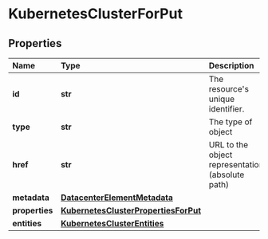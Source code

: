 # KubernetesClusterForPut

## Properties

| Name | Type | Description | Notes |
| :--- | :--- | :--- | :--- |
| **id** | **str** | The resource's unique identifier. | \[optional\] \[readonly\] |
| **type** | **str** | The type of object | \[optional\] \[readonly\] |
| **href** | **str** | URL to the object representation \(absolute path\) | \[optional\] \[readonly\] |
| **metadata** | [**DatacenterElementMetadata**](datacenterelementmetadata.md) |  | \[optional\] |
| **properties** | [**KubernetesClusterPropertiesForPut**](kubernetesclusterpropertiesforput.md) |  |  |
| **entities** | [**KubernetesClusterEntities**](kubernetesclusterentities.md) |  | \[optional\] |

